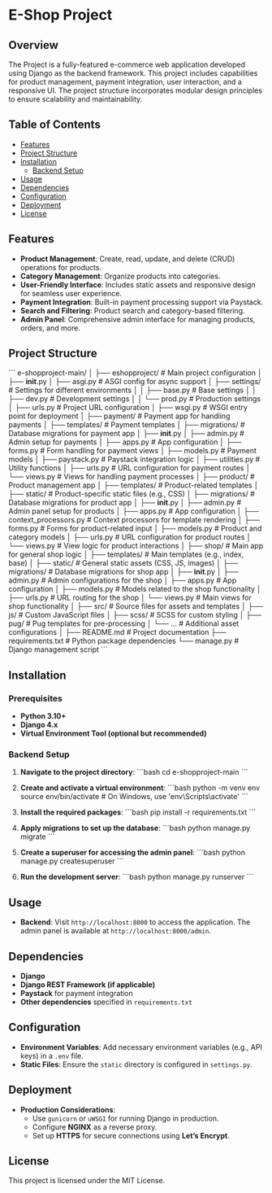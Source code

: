 
# E-Shop Project

## Overview

The Project is a fully-featured e-commerce web application developed using Django as the backend framework. This project includes capabilities for product management, payment integration, user interaction, and a responsive UI. The project structure incorporates modular design principles to ensure scalability and maintainability.

## Table of Contents

- [Features](#features)
- [Project Structure](#project-structure)
- [Installation](#installation)
  - [Backend Setup](#backend-setup)
- [Usage](#usage)
- [Dependencies](#dependencies)
- [Configuration](#configuration)
- [Deployment](#deployment)
- [License](#license)

## Features

- **Product Management**: Create, read, update, and delete (CRUD) operations for products.
- **Category Management**: Organize products into categories.
- **User-Friendly Interface**: Includes static assets and responsive design for seamless user experience.
- **Payment Integration**: Built-in payment processing support via Paystack.
- **Search and Filtering**: Product search and category-based filtering.
- **Admin Panel**: Comprehensive admin interface for managing products, orders, and more.

## Project Structure

\`\`\`
e-shopproject-main/
│
├── eshopproject/                            # Main project configuration
│   ├── __init__.py
│   ├── asgi.py                              # ASGI config for async support
│   ├── settings/                            # Settings for different environments
│   │   ├── base.py                          # Base settings
│   │   ├── dev.py                           # Development settings
│   │   └── prod.py                          # Production settings
│   ├── urls.py                              # Project URL configuration
│   ├── wsgi.py                              # WSGI entry point for deployment
│
├── payment/                                 # Payment app for handling payments
│   ├── templates/                           # Payment templates
│   ├── migrations/                          # Database migrations for payment app
│   ├── __init__.py
│   ├── admin.py                             # Admin setup for payments
│   ├── apps.py                              # App configuration
│   ├── forms.py                             # Form handling for payment views
│   ├── models.py                            # Payment models
│   ├── paystack.py                          # Paystack integration logic
│   ├── utilities.py                         # Utility functions
│   ├── urls.py                              # URL configuration for payment routes
│   └── views.py                             # Views for handling payment processes
│
├── product/                                 # Product management app
│   ├── templates/                           # Product-related templates
│   ├── static/                              # Product-specific static files (e.g., CSS)
│   ├── migrations/                          # Database migrations for product app
│   ├── __init__.py
│   ├── admin.py                             # Admin panel setup for products
│   ├── apps.py                              # App configuration
│   ├── context_processors.py                # Context processors for template rendering
│   ├── forms.py                             # Forms for product-related input
│   ├── models.py                            # Product and category models
│   ├── urls.py                              # URL configuration for product routes
│   └── views.py                             # View logic for product interactions
│
├── shop/                                    # Main app for general shop logic
│   ├── templates/                           # Main templates (e.g., index, base)
│   ├── static/                              # General static assets (CSS, JS, images)
│   ├── migrations/                          # Database migrations for shop app
│   ├── __init__.py
│   ├── admin.py                             # Admin configurations for the shop
│   ├── apps.py                              # App configuration
│   ├── models.py                            # Models related to the shop functionality
│   ├── urls.py                              # URL routing for the shop
│   └── views.py                             # Main views for shop functionality
│
├── src/                                     # Source files for assets and templates
│   ├── js/                                  # Custom JavaScript files
│   ├── scss/                                # SCSS for custom styling
│   ├── pug/                                 # Pug templates for pre-processing
│   └── ...                                  # Additional asset configurations
│
├── README.md                                # Project documentation
├── requirements.txt                         # Python package dependencies
└── manage.py                                # Django management script
\`\`\`

## Installation

### Prerequisites
- **Python 3.10+**
- **Django 4.x**
- **Virtual Environment Tool (optional but recommended)**

### Backend Setup

1. **Navigate to the project directory**:
   \`\`\`bash
   cd e-shopproject-main
   \`\`\`

2. **Create and activate a virtual environment**:
   \`\`\`bash
   python -m venv env
   source env/bin/activate  # On Windows, use 'env\Scripts\activate'
   \`\`\`

3. **Install the required packages**:
   \`\`\`bash
   pip install -r requirements.txt
   \`\`\`

4. **Apply migrations to set up the database**:
   \`\`\`bash
   python manage.py migrate
   \`\`\`

5. **Create a superuser for accessing the admin panel**:
   \`\`\`bash
   python manage.py createsuperuser
   \`\`\`

6. **Run the development server**:
   \`\`\`bash
   python manage.py runserver
   \`\`\`

## Usage

- **Backend**: Visit `http://localhost:8000` to access the application. The admin panel is available at `http://localhost:8000/admin`.

## Dependencies

- **Django**
- **Django REST Framework (if applicable)**
- **Paystack** for payment integration
- **Other dependencies** specified in `requirements.txt`

## Configuration

- **Environment Variables**: Add necessary environment variables (e.g., API keys) in a `.env` file.
- **Static Files**: Ensure the `static` directory is configured in `settings.py`.

## Deployment

- **Production Considerations**:
  - Use `gunicorn` or `uWSGI` for running Django in production.
  - Configure **NGINX** as a reverse proxy.
  - Set up **HTTPS** for secure connections using **Let’s Encrypt**.


## License

This project is licensed under the MIT License.
